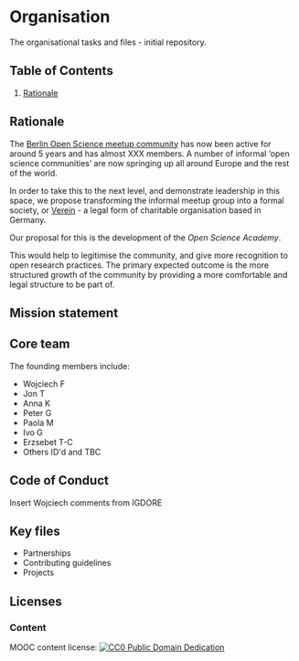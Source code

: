 # Organisation

The organisational tasks and files - initial repository.

## Table of Contents

1. [Rationale](#Rationale)



## Rationale <a name="Rationale"></a>

The [Berlin Open Science meetup community](https://www.meetup.com/Berlin-Open-Science-Meetup/) has now been active for around 5 years and has almost XXX members. A number of informal ‘open science communities’ are now springing up all around Europe and the rest of the world.

In order to take this to the next level, and demonstrate leadership in this space, we propose transforming the informal meetup group into a formal society, or [Verein](https://www.tbd.community/en/a/how-to-found-verein-charity-germany ) -  a legal form of charitable organisation based in Germany. 

Our proposal for this is the development of the *Open Science Academy*.

This would help to legitimise the community, and give more recognition to open research practices. The primary expected outcome is the more structured growth of the community by providing a more comfortable and legal structure to be part of.

## Mission statement


## Core team <a name="#Core_team"></a>

The founding members include:

* Wojciech F
* Jon T
* Anna K
* Peter G
* Paola M
* Ivo G
* Erzsebet T-C
* Others ID'd and TBC


## Code of Conduct

Insert Wojciech comments from IGDORE 


## Key files

* Partnerships
* Contributing guidelines
* Projects



## Licenses <a name="Licenses"></a>

### Content 
MOOC content license: [![CC0 Public Domain Dedication](https://img.shields.io/badge/License-CC0%201.0-lightgrey.svg)](https://creativecommons.org/publicdomain/zero/1.0/)